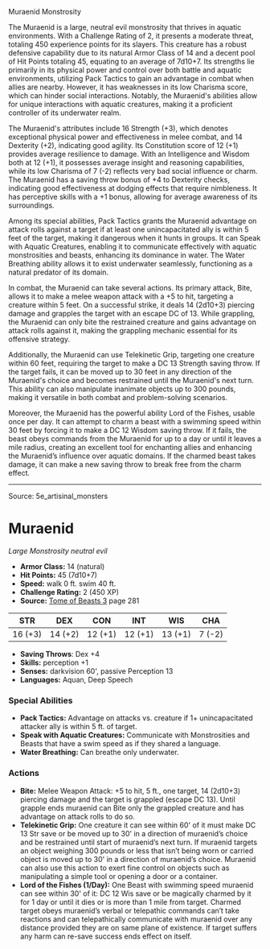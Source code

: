 <MonsterName/>Muraenid</MonsterName>
<CreatureType/>Monstrosity</CreatureType>

<summary>The Muraenid is a large, neutral evil monstrosity that thrives in aquatic environments. With a Challenge Rating of 2, it presents a moderate threat, totaling 450 experience points for its slayers. This creature has a robust defensive capability due to its natural Armor Class of 14 and a decent pool of Hit Points totaling 45, equating to an average of 7d10+7. Its strengths lie primarily in its physical power and control over both battle and aquatic environments, utilizing Pack Tactics to gain an advantage in combat when allies are nearby. However, it has weaknesses in its low Charisma score, which can hinder social interactions. Notably, the Muraenid's abilities allow for unique interactions with aquatic creatures, making it a proficient controller of its underwater realm.</summary>

<detail>

The Muraenid's attributes include 16 Strength (+3), which denotes exceptional physical power and effectiveness in melee combat, and 14 Dexterity (+2), indicating good agility. Its Constitution score of 12 (+1) provides average resilience to damage. With an Intelligence and Wisdom both at 12 (+1), it possesses average insight and reasoning capabilities, while its low Charisma of 7 (-2) reflects very bad social influence or charm. The Muraenid has a saving throw bonus of +4 to Dexterity checks, indicating good effectiveness at dodging effects that require nimbleness. It has perceptive skills with a +1 bonus, allowing for average awareness of its surroundings.

Among its special abilities, Pack Tactics grants the Muraenid advantage on attack rolls against a target if at least one unincapacitated ally is within 5 feet of the target, making it dangerous when it hunts in groups. It can Speak with Aquatic Creatures, enabling it to communicate effectively with aquatic monstrosities and beasts, enhancing its dominance in water. The Water Breathing ability allows it to exist underwater seamlessly, functioning as a natural predator of its domain.

In combat, the Muraenid can take several actions. Its primary attack, Bite, allows it to make a melee weapon attack with a +5 to hit, targeting a creature within 5 feet. On a successful strike, it deals 14 (2d10+3) piercing damage and grapples the target with an escape DC of 13. While grappling, the Muraenid can only bite the restrained creature and gains advantage on attack rolls against it, making the grappling mechanic essential for its offensive strategy. 

Additionally, the Muraenid can use Telekinetic Grip, targeting one creature within 60 feet, requiring the target to make a DC 13 Strength saving throw. If the target fails, it can be moved up to 30 feet in any direction of the Muraenid's choice and becomes restrained until the Muraenid's next turn. This ability can also manipulate inanimate objects up to 300 pounds, making it versatile in both combat and problem-solving scenarios.

Moreover, the Muraenid has the powerful ability Lord of the Fishes, usable once per day. It can attempt to charm a beast with a swimming speed within 30 feet by forcing it to make a DC 12 Wisdom saving throw. If it fails, the beast obeys commands from the Muraenid for up to a day or until it leaves a mile radius, creating an excellent tool for enchanting allies and enhancing the Muraenid’s influence over aquatic domains. If the charmed beast takes damage, it can make a new saving throw to break free from the charm effect.</detail>



---

Source: 5e_artisinal_monsters

# Muraenid

*Large* *Monstrosity* *neutral evil*

- **Armor Class:** 14 (natural)
- **Hit Points:** 45 (7d10+7)
- **Speed:** walk 0 ft. swim 40 ft.
- **Challenge Rating:** 2 (450 XP)
- **Source:** [Tome of Beasts 3](https://koboldpress.com/kpstore/product/tome-of-beasts-3-for-5th-edition/) page 281

| STR | DEX | CON | INT | WIS | CHA |
| --- | --- | --- | --- | --- | --- |
| 16 (+3) | 14 (+2) | 12 (+1) | 12 (+1) | 13 (+1) | 7 (-2) |

- **Saving Throws**: Dex +4
- **Skills:** perception +1
- **Senses:** darkvision 60', passive Perception 13
- **Languages:** Aquan, Deep Speech

### Special Abilities

- **Pack Tactics:** Advantage on attacks vs. creature if 1+ unincapacitated attacker ally is within 5 ft. of target.
- **Speak with Aquatic Creatures:** Communicate with Monstrosities and Beasts that have a swim speed as if they shared a language.
- **Water Breathing:** Can breathe only underwater.

### Actions

- **Bite:** Melee Weapon Attack: +5 to hit, 5 ft., one target, 14 (2d10+3) piercing damage and the target is grappled (escape DC 13). Until grapple ends muraenid can Bite only the grappled creature and has advantage on attack rolls to do so.
- **Telekinetic Grip:** One creature it can see within 60' of it must make DC 13 Str save or be moved up to 30' in a direction of muraenid’s choice and be restrained until start of muraenid’s next turn. If  muraenid targets an object weighing 300 pounds or less that isn’t being worn or carried object is moved up to 30' in a direction of muraenid’s choice. Muraenid can also use this action to exert fine control on objects such as manipulating a simple tool or opening a door or a container.
- **Lord of the Fishes (1/Day):** One Beast with swimming speed muraenid can see within 30' of it: DC 12 Wis save or be magically charmed by it for 1 day or until it dies or is more than 1 mile from target. Charmed target obeys muraenid’s verbal or telepathic commands can’t take reactions and can telepathically communicate with muraenid over any distance provided they are on same plane of existence. If target suffers any harm can re-save success ends effect on itself.




